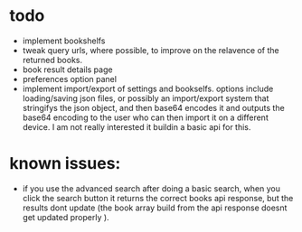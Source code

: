 # todo
  *  implement bookshelfs
  * tweak query urls, where possible, to improve on the relavence of the returned books.
  * book result details page
  * preferences option panel
  * implement import/export of settings and bookselfs.  options include loading/saving json files, or possibly
  an import/export system that stringifys the json object, and then base64 encodes it and outputs the base64 encoding to the user
  who can then import it on a different device.  I am not really interested it buildin a basic api for this.

# known issues:
  - if you use the advanced search after doing a basic search, when you click the search button it returns the correct
  books api response, but the results dont update (the book array build from the api response doesnt get updated properly ).


